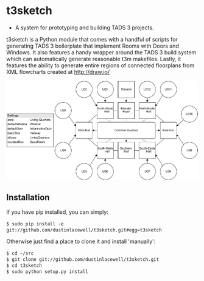 t3sketch
========

* A system for prototyping and building TADS 3 projects.

t3sketch is a Python module that comes with a handful of scripts for
generating TADS 3 boilerplate that implement Rooms with Doors and Windows. It
also features a handy wrapper around the TADS 3 build system which can
automatically generate reasonable t3m makefiles. Lastly, it features the
ability to generate entire regions of connected floorplans from XML flowcharts
created at http://draw.io/

![living-quarters.png](https://github.com/dustinlacewell/t3sketch/blob/master/t3sketch/example/maps/living-quarters.png?raw=true "example/maps/living-quarters.png")

Installation
------------

If you have pip installed, you can simply:

    $ sudo pip install -e git://github.com/dustinlacewell/t3sketch.git#egg=t3sketch

Otherwise just find a place to clone it and install 'manually':

    $ cd ~/src
    $ git clone git://github.com/dustinlacewell/t3sketch.git
    $ cd t3sketch
    $ sudo python setup.py install